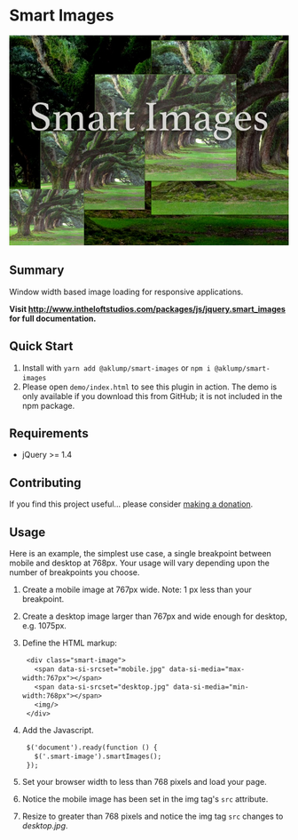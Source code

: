 # Smart Images

![Smart Images](documentation/www/images/smart-images.jpg)

## Summary

Window width based image loading for responsive applications.

**Visit <http://www.intheloftstudios.com/packages/js/jquery.smart_images> for full documentation.**

## Quick Start

1.  Install with `yarn add @aklump/smart-images` or `npm i @aklump/smart-images`
1.  Please open `demo/index.html` to see this plugin in action. The demo is only available if you download this from GitHub; it is not included in the npm package.

## Requirements

* jQuery >= 1.4

## Contributing

If you find this project useful... please consider [making a donation](https://www.paypal.com/cgi-bin/webscr?cmd=_s-xclick&hosted_button_id=4E5KZHDQCEUV8&item_name=Gratitude%20for%20aklump%2Fsmart_images).

## Usage

Here is an example, the simplest use case, a single breakpoint between mobile and desktop at 768px.  Your usage will vary depending upon the number of breakpoints you choose.

1. Create a mobile image at 767px wide. Note: 1 px less than your breakpoint.
2. Create a desktop image larger than 767px and wide enough for desktop, e.g. 1075px.
3. Define the HTML markup:

        <div class="smart-image">
          <span data-si-srcset="mobile.jpg" data-si-media="max-width:767px"></span>
          <span data-si-srcset="desktop.jpg" data-si-media="min-width:768px"></span>
          <img/>
        </div>

4. Add the Javascript.

        $('document').ready(function () {
          $('.smart-image').smartImages();
        });
        
5. Set your browser width to less than 768 pixels and load your page.
6. Notice the mobile image has been set in the img tag's `src` attribute.
7. Resize to greater than 768 pixels and notice the img tag `src` changes to _desktop.jpg_.


